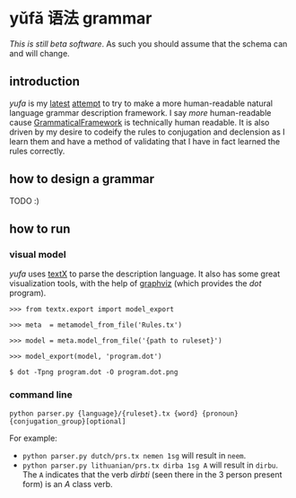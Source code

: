 # yǔfǎ 语法 grammar 

_This is still beta software_. As such you should assume that the schema can and will change.

## introduction

_yufa_ is my [latest](https://github.com/parryc/tungumal) [attempt](https://github.com/parryc/aistritheoir) to try to make a more human-readable natural language grammar description framework. I say _more_ human-readable cause [GrammaticalFramework](http://www.grammaticalframework.org/) is technically human readable. It is also driven by my desire to codeify the rules to conjugation and declension as I learn them and have a method of validating that I have in fact learned the rules correctly.

## how to design a grammar

TODO :)

## how to run

### visual model

_yufa_ uses [textX](http://igordejanovic.net/textX/) to parse the description language. It also has some great visualization tools, with the help of [graphviz](http://www.graphviz.org/) (which provides the _dot_ program).

`>>> from textx.export import model_export`

`>>> meta  = metamodel_from_file('Rules.tx')`

`>>> model = meta.model_from_file('{path to ruleset}')`

`>>> model_export(model, 'program.dot')`

`$ dot -Tpng program.dot -O program.dot.png`

### command line

`python parser.py {language}/{ruleset}.tx {word} {pronoun} {conjugation_group}[optional]`

For example:

* `python parser.py dutch/prs.tx nemen 1sg` will result in `neem`.
* `python parser.py lithuanian/prs.tx dirba 1sg A` will result in `dirbu`. The `A` indicates that the verb _dirbti_ (seen there in the 3 person present form) is an _A_ class verb.

